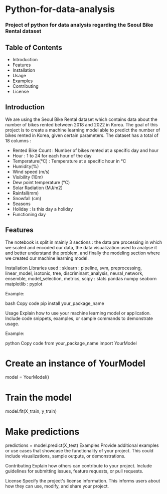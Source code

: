 # Python-for-data-analysis
### Project of python for data analysis regarding the Seoul Bike Rental dataset

## Table of Contents
- Introduction
- Features
- Installation
- Usage
- Examples
- Contributing
- License
  
## Introduction
We are using the Seoul Bike Rental dataset which contains data about the number of bikes rented between 2018 and 2022 in Korea.
The goal of this project is to create a machine learning model able to predict the number of bikes rented in Korea, given certain parameters.
The dataset has a total of 18 columns :
- Rented Bike Count : Number of bikes rented at a specific day and hour
- Hour : 1 to 24 for each hour of the day
- Temperature(°C) : Temperature at a specific hour in °C
- Humidity(%)
- Wind speed (m/s)
- Visibility (10m)
- Dew point temperature (°C)
- Solar Radiation (MJ/m2)
- Rainfall(mm)
- Snowfall (cm)
- Seasons
- Holiday : Is this day a holiday
- Functioning day

## Features
The notebook is split in mainly 3 sections : the data pre processing in which we scaled and encoded our data, the data visualization used to analyse it and better understand the problem, and finally the modeling section where we created our machine learning model.

Installation
Libraries used :
sklearn : pipeline, svm, preprocessing, linear_model, isotonic, tree, discriminant_analysis, neural_network, ensemble, model_selection, metrics,
scipy : stats
pandas
numpy
seaborn
matplotlib : pyplot

Example:

bash
Copy code
pip install your_package_name

Usage
Explain how to use your machine learning model or application. Include code snippets, examples, or sample commands to demonstrate usage.

Example:

python
Copy code
from your_package_name import YourModel

# Create an instance of YourModel
model = YourModel()

# Train the model
model.fit(X_train, y_train)

# Make predictions
predictions = model.predict(X_test)
Examples
Provide additional examples or use cases that showcase the functionality of your project. This could include visualizations, sample outputs, or demonstrations.

Contributing
Explain how others can contribute to your project. Include guidelines for submitting issues, feature requests, or pull requests.

License
Specify the project's license information. This informs users about how they can use, modify, and share your project.
